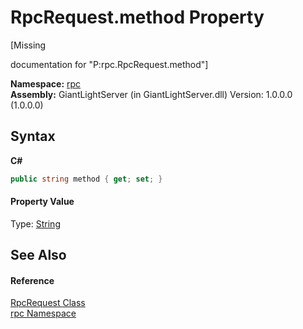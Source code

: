 # RpcRequest.method Property 
 

\[Missing <summary> documentation for "P:rpc.RpcRequest.method"\]

**Namespace:**&nbsp;<a href="75a73021-06d1-2fcd-54cc-2d189b274792">rpc</a><br />**Assembly:**&nbsp;GiantLightServer (in GiantLightServer.dll) Version: 1.0.0.0 (1.0.0.0)

## Syntax

**C#**<br />
``` C#
public string method { get; set; }
```


#### Property Value
Type: <a href="http://msdn2.microsoft.com/zh-cn/library/s1wwdcbf" target="_blank">String</a>

## See Also


#### Reference
<a href="44aedfae-ebe9-2f3e-69c1-48850e2dde04">RpcRequest Class</a><br /><a href="75a73021-06d1-2fcd-54cc-2d189b274792">rpc Namespace</a><br />